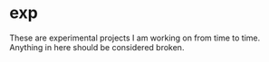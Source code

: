 exp
===

These are experimental projects I am working on from time to time. Anything in here should be considered broken.
